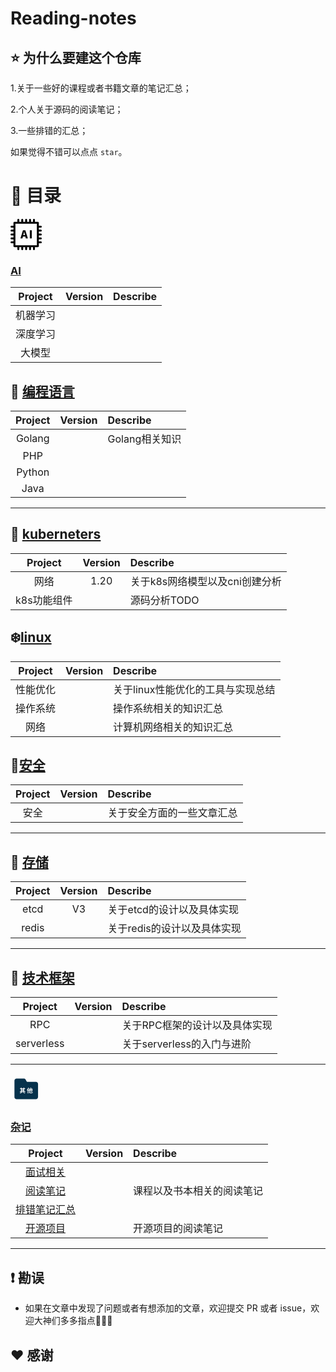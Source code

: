# Reading-notes

## ⭐️ 为什么要建这个仓库

1.关于一些好的课程或者书籍文章的笔记汇总；

2.个人关于源码的阅读笔记；

3.一些排错的汇总；

如果觉得不错可以点点 `star`。

# 📖 目录



<svg t="1698327861755" class="icon" viewBox="0 0 1024 1024" version="1.1" xmlns="http://www.w3.org/2000/svg" p-id="2656" width="50" height="50"><path d="M992.33 416.37c17.66 0 31.98-14.32 31.98-31.98s-14.32-31.98-31.98-31.98h-63.98v-63.96h63.98c17.66 0 31.98-14.32 31.98-31.98s-14.32-31.98-31.98-31.98h-63.98v-95.94c0.01-8.48-3.36-16.62-9.35-22.62-6-6-14.14-9.37-22.62-9.36h-95.94V32.61c0-17.67-14.32-31.98-31.98-31.98-17.67 0-31.98 14.32-31.98 31.98v63.96h-63.96V32.61c0-17.67-14.32-31.98-31.98-31.98-17.67 0-31.98 14.32-31.98 31.98v63.96H544.6V32.61c0-17.67-14.32-31.98-31.98-31.98-17.67 0-31.98 14.32-31.98 31.98v63.96h-63.96V32.61c0-17.67-14.32-31.98-31.98-31.98s-31.98 14.32-31.98 31.98v63.96h-63.96V32.61c0-17.67-14.32-31.98-31.98-31.98S224.8 14.95 224.8 32.61v63.96h-95.94c-8.48 0-16.62 3.36-22.62 9.36s-9.36 14.14-9.36 22.62v95.94H32.92c-17.67 0-31.98 14.32-31.98 31.98s14.32 31.98 31.98 31.98h63.96v63.96H32.92c-17.67 0-31.98 14.32-31.98 31.98 0 17.67 14.32 31.98 31.98 31.98h63.96v63.97H32.92c-17.66 0-31.97 14.31-31.97 31.97 0 17.65 14.31 31.97 31.97 31.97h63.96v63.98H32.92c-17.66 0-31.97 14.31-31.97 31.97 0 17.66 14.31 31.97 31.97 31.97h63.96v63.98H32.92C15.26 736.18 0.95 750.5 0.95 768.15s14.31 31.97 31.97 31.97h63.96v95.95a31.944 31.944 0 0 0 9.36 22.62c6 5.99 14.14 9.36 22.62 9.35h95.94v63.98c0 17.66 14.32 31.98 31.98 31.98 17.67 0 31.98-14.32 31.98-31.98v-63.98h63.96v63.98c0 17.66 14.32 31.98 31.98 31.98 17.67 0 31.98-14.32 31.98-31.98v-63.98h63.96v63.98c0 17.66 14.32 31.98 31.98 31.98s31.98-14.32 31.98-31.98v-63.98h63.96v63.98c0 17.66 14.32 31.98 31.98 31.98s31.98-14.32 31.98-31.98v-63.98h63.96v63.98c0 17.66 14.32 31.98 31.98 31.98s31.98-14.32 31.98-31.98v-63.98h95.94c8.48 0.02 16.62-3.35 22.62-9.35s9.37-14.14 9.35-22.62v-95.95h63.98c17.65 0 31.97-14.31 31.97-31.97 0-17.66-14.31-31.97-31.97-31.97h-63.98V672.2h63.98c17.65 0 31.97-14.31 31.97-31.97 0-17.66-14.31-31.97-31.97-31.97h-63.98v-63.98h63.98c17.65 0 31.97-14.31 31.97-31.97 0-17.66-14.31-31.97-31.97-31.97h-63.98v-63.97h63.98zM864.41 864.1H160.84V160.53h703.57V864.1zM406.82 580.42h79.2l15.48 61.56h67.68l-83.16-267.84h-77.04l-83.16 267.84h65.52l15.48-61.56z m18-72.36c6.84-26.64 14.04-57.96 20.52-86.04h1.44c7.2 27.36 14.04 59.4 21.24 86.04l5.76 22.68h-54.72l5.76-22.68zM697.7 641.98h-64.44V374.14h64.44v267.84z" p-id="2657"></path></svg> 

### [AI](https://github.com/longpi1/Reading-notes/tree/main/AI)

| Project  | Version | Describe |
| :------: | :-----: | :------- |
| 机器学习 |         |          |
| 深度学习 |         |          |
|  大模型  |         |          |





## 🐳 [编程语言](https://github.com/longpi1/Reading-notes/tree/main/编程语言)

| Project | Version | Describe       |
| :-----: | :-----: | :------------- |
| Golang  |         | Golang相关知识 |
|   PHP   |         |                |
| Python  |         |                |
|  Java   |         |                |




----------------------------

## 🍉 [kuberneters](https://github.com/longpi1/Reading-notes/tree/main/kuberneters)


|   Project   | Version | Describe                       |
| :---------: | :-----: | :----------------------------- |
|    网络     |  1.20   | 关于k8s网络模型以及cni创建分析 |
| k8s功能组件 |         | 源码分析TODO                   |





## ❄️[linux](https://github.com/longpi1/Reading-notes/tree/main/linux)


| Project  | Version | Describe                          |
| :------: | :-----: | :-------------------------------- |
| 性能优化 |         | 关于linux性能优化的工具与实现总结 |
| 操作系统 |         | 操作系统相关的知识汇总            |
|   网络   |         | 计算机网络相关的知识汇总          |



## 🚀[安全](https://github.com/longpi1/Reading-notes/tree/main/安全)

| Project | Version | Describe                   |
| :-----: | :-----: | :------------------------- |
|  安全   |         | 关于安全方面的一些文章汇总 |

-------



## 📝 [存储](https://github.com/longpi1/Reading-notes/tree/main/存储)

| Project | Version | Describe                    |
| :-----: | :-----: | :-------------------------- |
|  etcd   |   V3    | 关于etcd的设计以及具体实现  |
|  redis  |         | 关于redis的设计以及具体实现 |

----------------------------



## 📱 [技术框架](https://github.com/longpi1/Reading-notes/tree/main/技术框架)

| Project | Version | Describe                      |
| :-----: | :-----: | :---------------------------- |
|   RPC   |         | 关于RPC框架的设计以及具体实现 |
|   serverless   |         | 关于serverless的入门与进阶 |

----------------------------



<svg t="1698328076085" class="icon" viewBox="0 0 1024 1024" version="1.1" xmlns="http://www.w3.org/2000/svg" p-id="5079" width="50" height="50"><path d="M832.426667 281.884444H540.444444l-24.32-35.555555c-24.888889-46.933333-31.431111-71.253333-70.257777-71.253333h-246.044445c-38.684444 0-70.257778 31.857778-70.257778 71.253333v534.044444c-0.142222 18.773333 7.253333 36.835556 20.337778 50.204445 13.226667 13.368889 31.146667 20.906667 49.92 21.048889h632.462222c38.826667 0 70.257778-31.857778 70.257778-71.111111V353.137778c0.142222-39.395556-31.288889-71.253333-70.115555-71.253334z" fill="#06324C" p-id="5080"></path><path d="M366.222222 615.822222l18.915556 14.933334c-17.92 10.382222-45.084444 21.333333-66.133334 27.733333-3.555556-4.977778-10.097778-12.942222-15.36-17.493333 20.48-5.546667 46.648889-16.355556 60.728889-25.031112h-58.168889v-21.76h33.706667v-79.928888h-27.733333v-21.76h27.733333v-19.342223h23.466667v19.342223h62.72v-19.342223h24.177778v19.342223h29.013333v21.76h-29.013333v79.928888h34.133333v21.76h-118.186667z m-2.702222-101.546666v12.373333h62.72v-12.373333h-62.72z m0 45.368888h62.72v-13.368888h-62.72v13.368888z m0 34.417778h62.72v-14.506666h-62.72v14.506666z m58.737778 23.182222c22.471111 7.822222 48.213333 18.346667 63.146666 25.884445l-22.755555 14.933333c-12.8-7.537778-35.413333-18.346667-57.315556-26.311111l16.924445-14.506667zM605.155556 480.284444c-5.12 13.368889-11.52 27.164444-18.488889 40.106667v137.813333H563.2v-101.404444c-4.124444 5.546667-8.391111 10.524444-12.515556 14.933333-2.133333-5.404444-8.817778-18.346667-12.8-23.893333 17.92-17.92 35.413333-46.222222 45.368889-74.666667l21.902223 7.111111z m86.328888 154.026667c11.804444 0 13.795556-4.835556 15.502223-27.306667 5.404444 3.555556 15.075556 7.537778 21.475555 9.102223-3.128889 29.582222-10.097778 39.537778-35.271111 39.537777h-44.088889c-28.302222 0-36.408889-7.822222-36.408889-35.128888v-54.328889l-14.933333 5.831111-9.102222-20.906667 24.177778-9.386667v-47.075555h23.466666v37.688889l19.342222-7.395556v-51.626666h22.044445v42.808888l20.195555-7.537777 2.986667-2.417778 4.408889-2.986667 16.071111 6.115556-0.853333 3.555555c-0.142222 34.702222-0.568889 58.595556-1.848889 67.271111-0.995556 9.955556-4.551111 15.075556-11.235556 17.92-6.115556 2.844444-15.502222 2.986667-22.471111 2.844445-0.426667-6.542222-2.417778-16.497778-5.12-21.76 4.408889 0.142222 9.955556 0.426667 12.088889 0.426667 2.844444 0 4.124444-0.853333 4.977778-4.551112 0.853333-3.555556 1.137778-16.782222 1.422222-42.808888l-20.622222 8.248888v70.968889H655.644444v-62.151111l-19.342222 7.537778v63.715556c0 11.946667 1.991111 13.795556 14.791111 13.795555h40.391111z" fill="#FFFFFF" p-id="5081"></path></svg>

### [杂记](https://github.com/longpi1/Reading-notes/tree/main/杂记)

|                           Project                            | Version | Describe                   |
| :----------------------------------------------------------: | :-----: | :------------------------- |
| [面试相关](https://github.com/longpi1/Reading-notes/tree/main/杂记/面试相关) |         |                            |
| [阅读笔记](https://github.com/longpi1/Reading-notes/tree/main/杂记/阅读笔记) |         | 课程以及书本相关的阅读笔记 |
| [排错笔记汇总](https://github.com/longpi1/Reading-notes/tree/main/杂记/排错笔记汇总) |         |                            |
| [开源项目](https://github.com/longpi1/Reading-notes/tree/main/杂记/开源项目) |         | 开源项目的阅读笔记         |

----------------------------





## ❗️ 勘误

+ 如果在文章中发现了问题或者有想添加的文章，欢迎提交 PR 或者 issue，欢迎大神们多多指点🙏🙏🙏



## ♥️ 感谢

